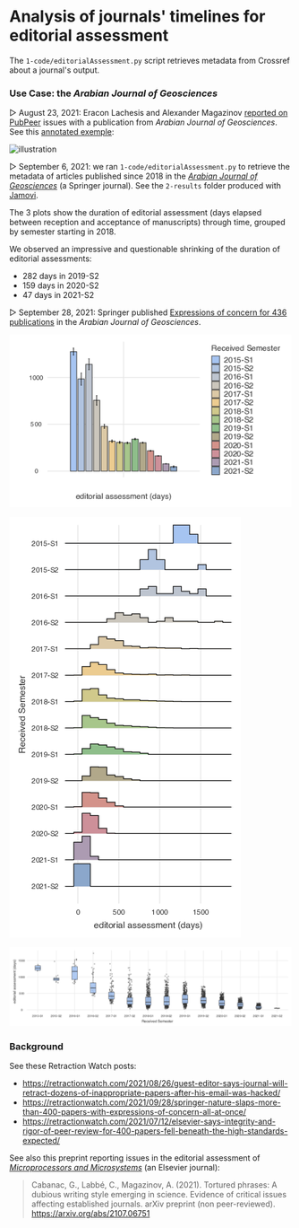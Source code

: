 # Analysis of journals' timelines for editorial assessment

The `1-code/editorialAssessment.py` script retrieves metadata from Crossref about a journal's output.


### Use Case: the *Arabian Journal of Geosciences*

▷ August 23, 2021: Eracon Lachesis and Alexander Magazinov [reported on PubPeer](https://pubpeer.com/publications/C8E52D2C1D14211051FA23D6172599) issues with a publication from *Arabian Journal of Geosciences*. See this [annotated exemple](https://twitter.com/gcabanac/status/1430274452667965449):

![illustration](https://pbs.twimg.com/media/E9lYHR0WQAYRJ93?format=jpg)


▷ September 6, 2021: we ran `1-code/editorialAssessment.py` to retrieve the metadata of articles published since 2018 in the [*Arabian Journal of Geosciences*](https://www.springer.com/journal/12517) (a Springer journal). See the `2-results` folder produced with [Jamovi](https://www.jamovi.org).

The 3 plots show the duration of editorial assessment (days elapsed between reception and acceptance of manuscripts) through time, grouped by semester starting in 2018.

We observed an impressive and questionable shrinking of the duration of editorial assessments:
- 282 days in 2019-S2
- 159 days in 2020-S2
- 47 days in 2021-S2

▷ September 28, 2021: Springer published [Expressions of concern for 436 publications](https://retractionwatch.com/2021/09/28/springer-nature-slaps-more-than-400-papers-with-expressions-of-concern-all-at-once/) in the *Arabian Journal of Geosciences*.


![Editorial assessment of Arabian Journal of Geosciences, plot 1](2-results/2-visualization/20210906-ArabianJournalOfGeosciences-editorial-assessment-plot1.png)

![Editorial assessment of Arabian Journal of Geosciences, plot 2](2-results/2-visualization/20210906-ArabianJournalOfGeosciences-editorial-assessment-plot2.png)

![Editorial assessment of Arabian Journal of Geosciences, plot 3](2-results/2-visualization/20210906-ArabianJournalOfGeosciences-editorial-assessment-plot3.png)




### Background
See these Retraction Watch posts:

- https://retractionwatch.com/2021/08/26/guest-editor-says-journal-will-retract-dozens-of-inappropriate-papers-after-his-email-was-hacked/
- https://retractionwatch.com/2021/09/28/springer-nature-slaps-more-than-400-papers-with-expressions-of-concern-all-at-once/
- https://retractionwatch.com/2021/07/12/elsevier-says-integrity-and-rigor-of-peer-review-for-400-papers-fell-beneath-the-high-standards-expected/

See also this preprint reporting issues in the editorial assessment of [*Microprocessors and Microsystems*](https://www.journals.elsevier.com/microprocessors-and-microsystems) (an Elsevier journal):

> Cabanac, G., Labbé, C., Magazinov, A. (2021). Tortured phrases: A dubious writing style emerging in science. Evidence of critical issues affecting established journals. arXiv preprint (non peer-reviewed). https://arxiv.org/abs/2107.06751